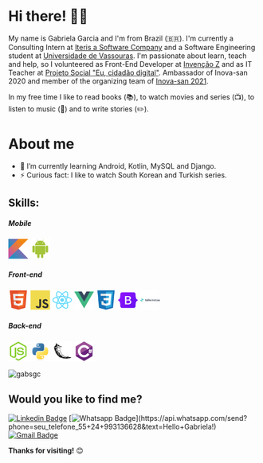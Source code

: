 # Hi there! 👋:blush:
 
My name is Gabriela Garcia and I'm from Brazil (:brazil:). I'm currently a Consulting Intern at [Iteris a Software Company](https://www.iteris.com.br/) and a Software Engineering student at [Universidade de Vassouras](https://www.universidadedevassouras.edu.br/). I'm passionate about learn, teach and help, so I volunteered as Front-End Developer at [Invenção Z](https://invencaoz.org/) and as IT Teacher at [Projeto Social "Eu, cidadão digital"](https://youtu.be/cHZM8axJFjU). Ambassador of Inova-san 2020 and member of the organizing team of [Inova-san 2021](https://www.inovasan.com.br/).

In my free time I like to read books (:books:), to watch movies and series (:tv:), to listen to music (:musical_note:) and to write stories (:pencil2:).

# About me 
- 🌱 I’m currently learning Android, Kotlin, MySQL and Django.
- ⚡ Curious fact: I like to watch South Korean and Turkish series.

 ## Skills:
 <h5>Mobile</h5>
<p align="left">
  <img src="https://github.com/devicons/devicon/blob/master/icons/kotlin/kotlin-original.svg" alt="Kotlin" width="40" height="40">
 <img src="https://github.com/devicons/devicon/blob/master/icons/android/android-original.svg" alt="Android" width="40" height="40">
</p>

<h5>Front-end </h5>
<p align="left">
  <img src="https://github.com/devicons/devicon/blob/master/icons/html5/html5-original.svg" alt="html5" width="40" height="40"/> 
  <img src="https://github.com/devicons/devicon/blob/master/icons/javascript/javascript-original.svg" alt="javascript" width="40" height="40"/>
  <img src="https://github.com/devicons/devicon/blob/master/icons/react/react-original.svg" alt="React" width="40" height="40"/>
  <img src="https://github.com/devicons/devicon/blob/master/icons/vuejs/vuejs-original.svg" alt="Vue" width="40" height="40">
  <img src="https://github.com/devicons/devicon/blob/master/icons/css3/css3-original.svg" alt="css3" width="40" height="40"/>
  <img src="https://github.com/devicons/devicon/blob/master/icons/bootstrap/bootstrap-original.svg" alt="Bootstrap" width="40" height="40"/>
  <img src="https://github.com/devicons/devicon/blob/master/icons/tailwindcss/tailwindcss-original-wordmark.svg" alt="Tailwind CSS" width="40" height="40"/>
</p>

<h5>Back-end </h5>
<p align="left">
  <img src="https://github.com/devicons/devicon/blob/master/icons/nodejs/nodejs-original.svg" alt="Node.js" width="40" height="40">
  <img src="https://github.com/devicons/devicon/blob/master/icons/python/python-original.svg" alt="Python" width="40" height="40">
  <img src="https://github.com/devicons/devicon/blob/master/icons/flask/flask-original.svg" alt="Flask" width="40" height="40">
  <img src="https://github.com/devicons/devicon/blob/master/icons/csharp/csharp-original.svg" alt="C Sharp" width="40" height="40">
</p>
  
<img src="https://github-readme-stats.vercel.app/api/top-langs/?username=gabsgc&layout=compact&hide=html" alt="gabsgc" />

## Would you like to find me?
[![Linkedin Badge](https://img.shields.io/badge/-LinkedIn-blue?style=flat-square&logo=Linkedin&logoColor=white&link=https://www.linkedin.com/in/gabriela-garcia-abreu/)](https://www.linkedin.com/in/gabriela-garcia-abreu/)
[![Whatsapp Badge](https://img.shields.io/badge/-Whatsapp-4CA143?style=flat-square&labelColor=4CA143&logo=whatsapp&logoColor=white&link=https://api.whatsapp.com/send?phone=seu_telefone_55+21+975423302&text=Hello!)](https://api.whatsapp.com/send?phone=seu_telefone_55+24+993136628&text=Hello+Gabriela!)
[![Gmail Badge](https://img.shields.io/badge/-Gmail-c14438?style=flat-square&logo=Gmail&logoColor=white&link=mailto:gabriellagarccia@gmail.com)](mailto:gabriellagarccia@gmail.com) 
 
**Thanks for visiting!** :blush: 
<!--
**gabsgc/gabsgc** is a ✨ _special_ ✨ repository because its `README.md` (this file) appears on your GitHub profile.

Here are some ideas to get you started:

- 🔭 I’m currently working on ...
- 🌱 I’m currently learning ...
- 👯 I’m looking to collaborate on ...
- 🤔 I’m looking for help with ...
- 💬 Ask me about ...
- 📫 How to reach me: ...
- 😄 Pronouns: ...
- ⚡ Fun fact: ...
-->

